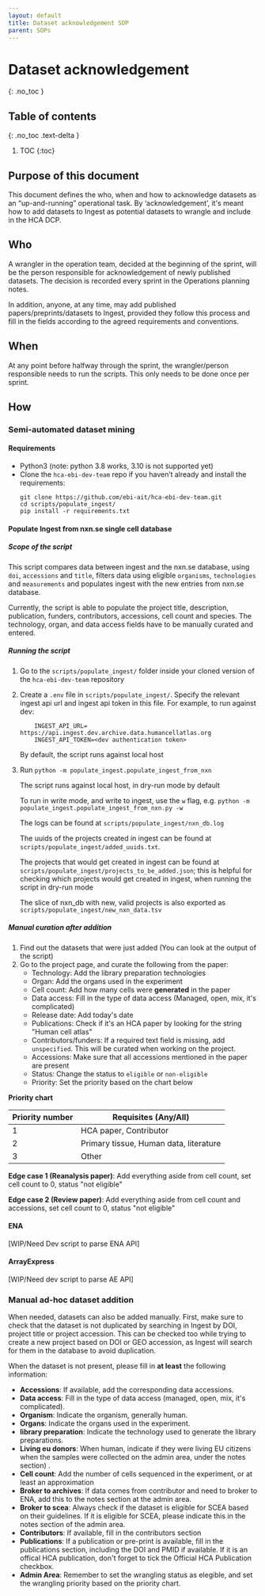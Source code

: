 ```yaml
---
layout: default
title: Dataset acknowledgement SOP
parent: SOPs
---
```


<script src="https://kit.fontawesome.com/fc66878563.js" crossorigin="anonymous"></script>

# Dataset acknowledgement
{: .no_toc }

## Table of contents
{: .no_toc .text-delta }

1. TOC
{:toc}


## Purpose of this document
This document defines the who, when and how to acknowledge datasets as an “up-and-running” operational task. By ‘acknowledgement’, it's meant how to add datasets to Ingest as potential datasets to wrangle and include in the HCA DCP. 

## Who
A wrangler in the operation team, decided at the beginning of the sprint, will be the person responsible for acknowledgement of newly published datasets. The decision is recorded every sprint in the Operations planning notes.

In addition, anyone, at any time, may add published papers/preprints/datasets to Ingest, provided they follow this process and fill in the fields according to the agreed requirements and conventions.

## When
At any point before halfway through the sprint, the wrangler/person responsible needs to run the scripts. This only needs to be done once per sprint.

## How

### Semi-automated dataset mining

#### Requirements

- Python3 (note: python 3.8 works, 3.10 is not supported yet)
- Clone the `hca-ebi-dev-team` repo if you haven’t already and install the requirements:
   ```
   git clone https://github.com/ebi-ait/hca-ebi-dev-team.git
   cd scripts/populate_ingest/
   pip install -r requirements.txt
   ```

#### Populate Ingest from nxn.se single cell database

##### Scope of the script

   This script compares data between ingest and the nxn.se database, using `doi`, `accessions` and `title`, filters
   data using eligible `organisms`, `technologies` and `measurements` and populates ingest with the new entries
   from nxn.se database.
   
   Currently, the script is able to populate the project title, description, publication, funders, contributors,
   accessions, cell count and species.
   The technology, organ, and data access fields have to be manually curated and entered.

##### Running the script

1) Go to the `scripts/populate_ingest/` folder inside your cloned version of the `hca-ebi-dev-team` repository

2) Create a `.env` file in `scripts/populate_ingest/`. Specify the relevant ingest api url and ingest api token in
this file. For example, to run against dev:

    ```
        INGEST_API_URL= https://api.ingest.dev.archive.data.humancellatlas.org
        INGEST_API_TOKEN=<dev authentication token>
    ```
    By default, the script runs against local host

3) Run `python -m populate_ingest.populate_ingest_from_nxn`
    
   The script runs against local host, in dry-run mode by default
   
   To run in write mode, and write to ingest, use the `w` flag, e.g.
   `python -m populate_ingest.populate_ingest_from_nxn.py -w`
   
   
   
   The logs can be found at `scripts/populate_ingest/nxn_db.log`
   
   The uuids of the projects created in ingest can be found at `scripts/populate_ingest/added_uuids.txt`.
   
   The projects that would get created in ingest can be found at `scripts/populate_ingest/projects_to_be_added.json`; 
   this is helpful for checking which projects would get created in ingest, when running the script in dry-run mode
   
   The slice of nxn_db with new, valid projects is also exported as `scripts/populate_ingest/new_nxn_data.tsv`
   
##### Manual curation after addition

1. Find out the datasets that were just added (You can look at the output of the script)
1. Go to the project page, and curate the following from the paper:
   - Technology: Add the library preparation technologies
   - Organ: Add the organs used in the experiment
   - Cell count: Add how many cells were **generated** in the paper
   - Data access: Fill in the type of data access (Managed, open, mix, it's complicated)
   - Release date: Add today's date
   - Publications: Check if it's an HCA paper by looking for the string "Human cell atlas"
   - Contributors/funders: If a required text field is missing, add `unspecified`. This will be curated when working on the project.
   - Accessions: Make sure that all accessions mentioned in the paper are present
   - Status: Change the status to `eligible` or `non-eligible`
   - Priority: Set the priority based on the chart below

**Priority chart**

| Priority number | Requisites (Any/All) |
|----------------|-----------|
| 1 | HCA paper, Contributor |
| 2 | Primary tissue, Human data, literature | 
| 3 | Other |

**Edge case 1 (Reanalysis paper)**: Add everything aside from cell count, set cell count to 0, status "not eligible"

**Edge case 2 (Review paper)**: Add everything aside from cell count and accessions, set cell count to 0, status "not eligible"


#### ENA
[WIP/Need Dev script to parse ENA API]

#### ArrayExpress
[WIP/Need dev script to parse AE API]


### Manual ad-hoc dataset addition

When needed, datasets can also be added manually. First, make sure to check that the dataset is not duplicated by searching in Ingest by DOI, project title or project accession. This can be checked too while trying to create a new project based on DOI or GEO accession, as Ingest will search for them in the database to avoid duplication.

When the dataset is not present, please fill in **at least** the following information:
- **Accessions**: If available, add the corresponding data accessions.
- **Data access**: Fill in the type of data access (managed, open, mix, it's complicated). 
- **Organism**: Indicate the organism, generally human.
- **Organs**: Indicate the organs used in the experiment.
- **library preparation**: Indicate the technology used to generate the library preparations.
- **Living eu donors**: When human, indicate if they were living EU citizens when the samples were collected on the admin area, under the notes section) .
- **Cell count**: Add the number of cells sequenced in the experiment, or at least an approximation
- **Broker to archives**: If data comes from contributor and need to broker to ENA, add this to the notes section at the admin area.
- **Broker to scea**: Always check if the dataset is eligible for SCEA based on their guidelines. If it is eligible for SCEA, please indicate this in the notes section of the admin area.
- **Contributors**: If available, fill in the contributors section
- **Publications**: If a publication or pre-print is available, fill in the publications section, including the DOI and PMID if available. If it is an offical HCA publication, don't forget to tick the Official HCA Publication checkbox.
- **Admin Area**: Remember to set the wrangling status as elegible, and set the wrangling priority based on the priority chart.
